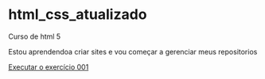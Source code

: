 # html_css_atualizado
 Curso de html 5

Estou aprendendoa criar sites e vou começar a gerenciar meus repositorios

<a href="">Executar o exercício 001</a>